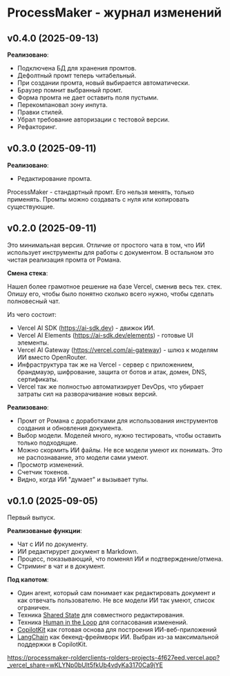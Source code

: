 # ProcessMaker - журнал изменений

## v0.4.0 (2025-09-13)

**Реализовано**:

- Подключена БД для хранения промтов.
- Дефолтный промт теперь читабельный.
- При создании промта, новый выбирается автоматически.
- Браузер помнит выбранный промт.
- Форма промта не дает оставить поля пустыми.
- Перекомпановал зону инпута.
- Правки стилей.
- Убрал требование авторизации с тестовой версии.
- Рефакторинг.

## v0.3.0 (2025-09-11)

**Реализовано**:

- Редактирование промта.

ProcessMaker - стандартный промт. Его нельзя менять, только применять. Промты можно создавать с нуля или копировать существующие.

## v0.2.0 (2025-09-11)

Это минимальная версия. Отличие от простого чата в том, что ИИ использует инструменты для работы с документом. В остальном это чистая реализация промта от Романа.

**Смена стека**:

Нашел более грамотное решение на базе Vercel, сменив весь тех. стек. Опишу его, чтобы было понятно сколько всего нужно, чтобы сделать полновесный чат.

Из чего состоит:

- Vercel AI SDK (https://ai-sdk.dev) - движок ИИ.
- Vercel AI Elements (https://ai-sdk.dev/elements) - готовые UI элементы.
- Vercel AI Gateway (https://vercel.com/ai-gateway) - шлюз к моделям ИИ вместо OpenRouter.
- Инфраструктура так же на Vercel - сервер с приложением, брандмауэр, шифрование, защита от ботов и атак, домен, DNS, сертификаты.
- Vercel так же полностью автоматизирует DevOps, что убирает затраты сил на разворачивание новых версий.

**Реализовано**:

- Промт от Романа с доработками для использования инструментов создания и обновления документа.
- Выбор модели. Моделей много, нужно тестировать, чтобы оставить только подходящие.
- Можно скормить ИИ файлы. Не все модели умеют их понимать. Это не распознавание, это модели сами умеют.
- Просмотр изменений.
- Счетчик токенов.
- Видно, когда ИИ "думает" и вызывает тулы.

## v0.1.0 (2025-09-05)

Первый выпуск.

**Реализованые функции**:

- Чат с ИИ по документу.
- ИИ редактирурет документ в Markdown.
- Процесс, показывающий, что поменял ИИ и подтверждение/отмена.
- Стриминг в чат и в документ.

**Под капотом**:

- Один агент, который сам понимает как редактировать документ и как отвечать пользователю. Не все модели ИИ так умеют, список ограничен.
- Техника [Shared State](https://docs.copilotkit.ai/langgraph/shared-state) для совместного редактирования.
- Техника [Human in the Loop](https://docs.copilotkit.ai/langgraph/human-in-the-loop) для согласования изменений.
- [CopilotKit](https://www.copilotkit.ai/) как готовая основа для построения ИИ-веб-приложений
- [LangChain](https://www.langchain.com/) как бекенд-фреймворк ИИ. Выбран из-за максимальной поддержки в CopilotKit.

https://processmaker-rolderclients-rolders-projects-4f627eed.vercel.app?_vercel_share=wKLYNp0bUlt5fkUb4vdyKa3170Ca9jYE
